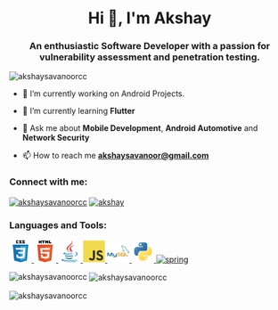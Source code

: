 <h1 align="center">Hi 👋, I'm Akshay</h1>
<h3 align="center">An enthusiastic Software Developer with a passion for vulnerability assessment and penetration testing.</h3>

<p align="left"> <img src="https://komarev.com/ghpvc/?username=akshaysavanoorcc&label=Profile%20views&color=0e75b6&style=flat" alt="akshaysavanoorcc" /> </p>

- 🔭 I’m currently working on Android Projects.

- 🌱 I’m currently learning **Flutter**

- 💬 Ask me about **Mobile Development**, **Android Automotive** and **Network Security**

- 📫 How to reach me **akshaysavanoor@gmail.com**

<h3 align="left">Connect with me:</h3>
<p align="left">
<a href="https://codepen.io/akshaysavanoorcc" target="blank"><img align="center" src="https://raw.githubusercontent.com/rahuldkjain/github-profile-readme-generator/master/src/images/icons/Social/codepen.svg" alt="akshaysavanoorcc" height="30" width="40" /></a>
<a href="https://stackoverflow.com/users/19457267/akshay" target="blank"><img align="center" src="https://raw.githubusercontent.com/rahuldkjain/github-profile-readme-generator/master/src/images/icons/Social/stack-overflow.svg" alt="akshay" height="30" width="40" /></a>
</p>

<h3 align="left">Languages and Tools:</h3>
<p align="left"> <a href="https://www.w3schools.com/css/" target="_blank" rel="noreferrer"> <img src="https://raw.githubusercontent.com/devicons/devicon/master/icons/css3/css3-original-wordmark.svg" alt="css3" width="40" height="40"/> </a> <a href="https://www.w3.org/html/" target="_blank" rel="noreferrer"> <img src="https://raw.githubusercontent.com/devicons/devicon/master/icons/html5/html5-original-wordmark.svg" alt="html5" width="40" height="40"/> </a> <a href="https://www.java.com" target="_blank" rel="noreferrer"> <img src="https://raw.githubusercontent.com/devicons/devicon/master/icons/java/java-original.svg" alt="java" width="40" height="40"/> </a> <a href="https://developer.mozilla.org/en-US/docs/Web/JavaScript" target="_blank" rel="noreferrer"> <img src="https://raw.githubusercontent.com/devicons/devicon/master/icons/javascript/javascript-original.svg" alt="javascript" width="40" height="40"/> </a> <a href="https://www.mysql.com/" target="_blank" rel="noreferrer"> <img src="https://raw.githubusercontent.com/devicons/devicon/master/icons/mysql/mysql-original-wordmark.svg" alt="mysql" width="40" height="40"/> </a> <a href="https://www.python.org" target="_blank" rel="noreferrer"> <img src="https://raw.githubusercontent.com/devicons/devicon/master/icons/python/python-original.svg" alt="python" width="40" height="40"/> </a> <a href="https://spring.io/" target="_blank" rel="noreferrer"> <img src="https://www.vectorlogo.zone/logos/springio/springio-icon.svg" alt="spring" width="40" height="40"/> </a> </p>

<p><img align="left" src="https://github-readme-stats.vercel.app/api/top-langs?username=akshaysavanoorcc&show_icons=true&locale=en&layout=compact" alt="akshaysavanoorcc" /></p>

<p>&nbsp;<img align="center" src="https://github-readme-stats.vercel.app/api?username=akshaysavanoorcc&show_icons=true&locale=en" alt="akshaysavanoorcc" /></p>

<p><img align="center" src="https://github-readme-streak-stats.herokuapp.com/?user=akshaysavanoorcc&" alt="akshaysavanoorcc" /></p>
